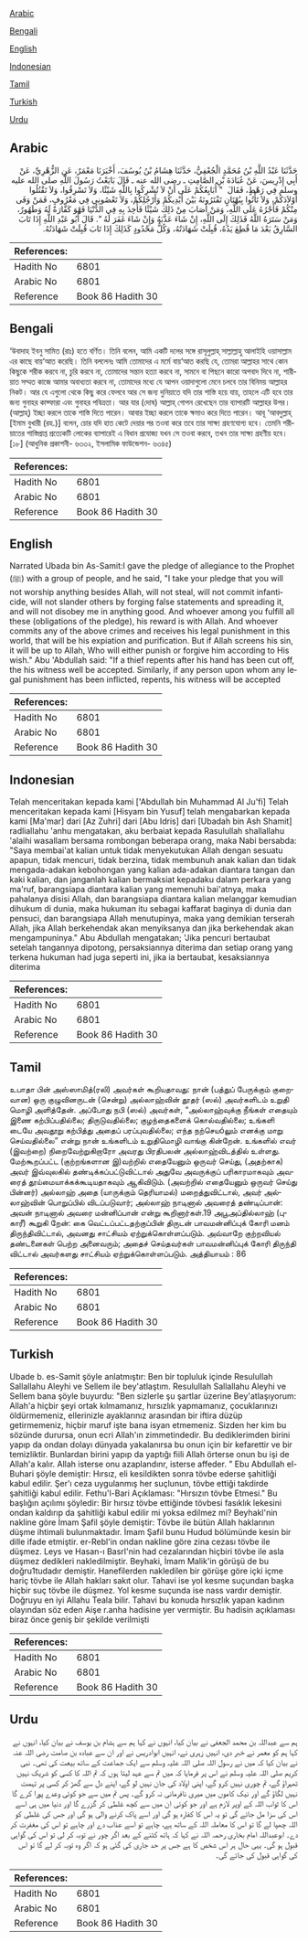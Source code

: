 [Arabic](#arabic)

[Bengali](#bengali)

[English](#english)

[Indonesian](#indonesian)

[Tamil](#tamil)

[Turkish](#turkish)

[Urdu](#urdu)

## Arabic


<div dir="rtl" lang="ar" style={{fontSize:'larger',backgroundColor:'#f8f9fa',padding:20}}>
حَدَّثَنَا عَبْدُ اللَّهِ بْنُ مُحَمَّدٍ الْجُعْفِيُّ، حَدَّثَنَا هِشَامُ بْنُ يُوسُفَ، أَخْبَرَنَا مَعْمَرٌ، عَنِ الزُّهْرِيِّ، عَنْ أَبِي إِدْرِيسَ، عَنْ عُبَادَةَ بْنِ الصَّامِتِ ـ رضى الله عنه ـ قَالَ بَايَعْتُ رَسُولَ اللَّهِ صلى الله عليه وسلم فِي رَهْطٍ، فَقَالَ ‏ "‏ أُبَايِعُكُمْ عَلَى أَنْ لاَ تُشْرِكُوا بِاللَّهِ شَيْئًا، وَلاَ تَسْرِقُوا، وَلاَ تَقْتُلُوا أَوْلاَدَكُمْ، وَلاَ تَأْتُوا بِبُهْتَانٍ تَفْتَرُونَهُ بَيْنَ أَيْدِيكُمْ وَأَرْجُلِكُمْ، وَلاَ تَعْصُونِي فِي مَعْرُوفٍ، فَمَنْ وَفَى مِنْكُمْ فَأَجْرُهُ عَلَى اللَّهِ، وَمَنْ أَصَابَ مِنْ ذَلِكَ شَيْئًا فَأُخِذَ بِهِ فِي الدُّنْيَا فَهْوَ كَفَّارَةٌ لَهُ وَطَهُورٌ، وَمَنْ سَتَرَهُ اللَّهُ فَذَلِكَ إِلَى اللَّهِ، إِنْ شَاءَ عَذَّبَهُ وَإِنْ شَاءَ غَفَرَ لَهُ ‏"‏‏.‏ قَالَ أَبُو عَبْدِ اللَّهِ إِذَا تَابَ السَّارِقُ بَعْدَ مَا قُطِعَ يَدُهُ، قُبِلَتْ شَهَادَتُهُ، وَكُلُّ مَحْدُودٍ كَذَلِكَ إِذَا تَابَ قُبِلَتْ شَهَادَتُهُ‏.‏
</div>
<div style={{backgroundColor:'#f8f9fa',padding:20, marginBottom: 10}}><table> <thead> <tr> <th>References:</th> <th></th> </tr> </thead> <tbody><tr><td>Hadith No</td><td>6801</td></tr><tr><td>Arabic No</td><td>6801</td></tr><tr><td>Reference</td><td>Book 86 Hadith 30</td></tr></tbody></table></div>

## Bengali


<div dir="ltr" lang="bn" style={{fontSize:'larger',backgroundColor:'#f8f9fa',padding:20}}>
‘উবাদাহ ইবনু সামিত (রাঃ) হতে বর্ণিত। তিনি বলেন, আমি একটি দলের সঙ্গে রাসূলুল্লাহ্ সাল্লাল্লাহু আলাইহি ওয়াসাল্লাম এর কাছে বায়‘আত করেছি। তিনি বললেনঃ আমি তোমাদের এ মর্মে বায়‘আত করছি যে, তোমরা আল্লাহর সাথে কোন কিছুকে শরীক করবে না, চুরি করবে না, তোমাদের সন্তান হত্যা করবে না, সামনে বা পিছনে কারো অপবাদ দিবে না, শারীয়াত সম্মত কাজে আমার অবাধ্যতা করবে না, তোমাদের মধ্যে যে আপন ওয়াদাগুলো মেনে চলবে তার বিনিময় আল্লাহর নিকট। আর যে এগুলো থেকে কিছু করে ফেলবে আর সে জন্য দুনিয়াতে যদি তার শাস্তি হয়ে যায়, তাহলে এটি হবে তার জন্য গুনাহর কাফ্ফারা এবং গুনাহর পবিত্রতা। আর যার (দোষ) আল্লাহ্ গোপন রেখেছেন তার ব্যাপারটি আল্লাহর উপর। (আল্লাহ্) ইচ্ছা করলে তাকে শাস্তি দিতে পারেন। আবার ইচ্ছা করলে তাকে ক্ষমাও করে দিতে পারেন। আবূ ‘আবদুল্লাহ্ [ইমাম বুখারী (রহ.)] বলেন, চোর যদি হাত কেটে দেয়ার পর তওবা করে তবে তার সাক্ষ্য গ্রহণযোগ্য হবে। তেমনি শরীয়াতের শাস্তিপ্রাপ্ত প্রত্যেকটি লোকের ব্যাপারেই এ বিধান প্রযোজ্য যখন সে তওবা করবে, তখন তার সাক্ষ্য গ্রহণীয় হবে। [১৮] (আধুনিক প্রকাশনী- ৬৩৩২, ইসলামিক ফাউন্ডেশন- ৬৩৪৫)
</div>
<div style={{backgroundColor:'#f8f9fa',padding:20, marginBottom: 10}}><table> <thead> <tr> <th>References:</th> <th></th> </tr> </thead> <tbody><tr><td>Hadith No</td><td>6801</td></tr><tr><td>Arabic No</td><td>6801</td></tr><tr><td>Reference</td><td>Book 86 Hadith 30</td></tr></tbody></table></div>

## English


<div dir="ltr" lang="en" style={{fontSize:'larger',backgroundColor:'#f8f9fa',padding:20}}>
Narrated Ubada bin As-Samit:I gave the pledge of allegiance to the Prophet (ﷺ) with a group of people, and he said, "I take your pledge that you will not worship anything besides Allah, will not steal, will not commit infanticide, will not slander others by forging false statements and spreading it, and will not disobey me in anything good. And whoever among you fulfill all these (obligations of the pledge), his reward is with Allah. And whoever commits any of the above crimes and receives his legal punishment in this world, that will be his expiation and purification. But if Allah screens his sin, it will be up to Allah, Who will either punish or forgive him according to His wish." Abu 'Abdullah said: "If a thief repents after his hand has been cut off, the his witness well be accepted. Similarly, if any person upon whom any legal punishment has been inflicted, repents, his witness will be accepted
</div>
<div style={{backgroundColor:'#f8f9fa',padding:20, marginBottom: 10}}><table> <thead> <tr> <th>References:</th> <th></th> </tr> </thead> <tbody><tr><td>Hadith No</td><td>6801</td></tr><tr><td>Arabic No</td><td>6801</td></tr><tr><td>Reference</td><td>Book 86 Hadith 30</td></tr></tbody></table></div>

## Indonesian


<div dir="ltr" lang="id" style={{fontSize:'larger',backgroundColor:'#f8f9fa',padding:20}}>
Telah menceritakan kepada kami ['Abdullah bin Muhammad Al Ju'fi] Telah menceritakan kepada kami [Hisyam bin Yusuf] telah mengabarkan kepada kami [Ma'mar] dari [Az Zuhri] dari [Abu Idris] dari [Ubadah bin Ash Shamit] radliallahu 'anhu mengatakan, aku berbaiat kepada Rasulullah shallallahu 'alaihi wasallam bersama rombongan beberapa orang, maka Nabi bersabda: "Saya membai'at kalian untuk tidak menyekutukan Allah dengan sesuatu apapun, tidak mencuri, tidak berzina, tidak membunuh anak kalian dan tidak mengada-adakan kebohongan yang kalian ada-adakan diantara tangan dan kaki kalian, dan janganlah kalian bermaksiat kepadaku dalam perkara yang ma'ruf, barangsiapa diantara kalian yang memenuhi bai'atnya, maka pahalanya disisi Allah, dan barangsiapa diantara kalian melanggar kemudian dihukum di dunia, maka hukuman itu sebagai kaffarat baginya di dunia dan pensuci, dan barangsiapa Allah menutupinya, maka yang demikian terserah Allah, jika Allah berkehendak akan menyiksanya dan jika berkehendak akan mengampuninya." Abu Abdullah mengatakan; 'Jika pencuri bertaubat setelah tangannya dipotong, persaksiannya diterima dan setiap orang yang terkena hukuman had juga seperti ini, jika ia bertaubat, kesaksiannya diterima
</div>
<div style={{backgroundColor:'#f8f9fa',padding:20, marginBottom: 10}}><table> <thead> <tr> <th>References:</th> <th></th> </tr> </thead> <tbody><tr><td>Hadith No</td><td>6801</td></tr><tr><td>Arabic No</td><td>6801</td></tr><tr><td>Reference</td><td>Book 86 Hadith 30</td></tr></tbody></table></div>

## Tamil


<div dir="ltr" lang="ta" style={{fontSize:'larger',backgroundColor:'#f8f9fa',padding:20}}>
உபாதா பின் அஸ்ஸாமித்(ரலி) அவர்கள் கூறியதாவது: நான் (பத்துப் பேருக்கும் குறைவான) ஒரு குழுவினருடன் (சென்று) அல்லாஹ்வின் தூதர் (ஸல்) அவர்களிடம் உறுதி மொழி அளித்தேன். அப்போது நபி (ஸல்) அவர்கள், “அல்லாஹ்வுக்கு நீங்கள் எதையும் இணை கற்பிப்பதில்லை; திருடுவதில்லை; குழந்தைகளைக் கொல்வதில்லை; உங்களி டையே அவதூறு கற்பித்து அதைப் பரப்புவதில்லை; எந்த நற்செயóலும் எனக்கு மாறு செய்வதில்லை” என்று நான் உங்களிடம் உறுதிமொழி வாங்கு கின்றேன். உங்களில் எவர் (இவற்றை) நிறைவேற்றுகிறாரோ அவரது பிரதிபலன் அல்லாஹ்விடத்தில் உள்ளது. மேற்கூறப்பட்ட (குற்றங்களான இ)வற்றில் எதையேனும் ஒருவர் செய்து, (அதற்காக) அவர் இவ்வுலகில் தண்டிக்கப்பட்டுவிட்டால் அதுவே அவருக்குப் பரிகாரமாகவும் அவரைத் தூய்மையாக்கக்கூடியதாகவும் ஆகிவிடும். (அவற்றில் எதையேனும் ஒருவர் செய்து பின்னர்) அல்லாஹ் அதை (யாருக்கும் தெரியாமல்) மறைத்துவிட்டால், அவர் அல்லாஹ்வின் பொறுப்பில் விடப்படுவார்; அல்லாஹ் நாடினால் அவரைத் தண்டிப்பான்: அவன் நாடினால் அவரை மன்னிப்பான் என்று கூறினார்கள்.19 அபூஅப்தில்லாஹ் (புகாரீ) கூறுகி றேன்: கை வெட்டப்பட்டதற்குப்பின் திருடன் பாவமன்னிப்புக் கோரி மனம் திருந்திவிட்டால், அவனது சாட்சியம் ஏற்றுக்கொள்ளப்படும். அவ்வாறே குற்றவியல் தண்டனைகள் பெற்ற அனைவரும்; அதைச் செய்தவர்கள் பாவமன்னிப்புக் கோரி திருந்தி விட்டால் அவர்களது சாட்சியம் ஏற்றுக்கொள்ளப்படும். அத்தியாயம் : 86
</div>
<div style={{backgroundColor:'#f8f9fa',padding:20, marginBottom: 10}}><table> <thead> <tr> <th>References:</th> <th></th> </tr> </thead> <tbody><tr><td>Hadith No</td><td>6801</td></tr><tr><td>Arabic No</td><td>6801</td></tr><tr><td>Reference</td><td>Book 86 Hadith 30</td></tr></tbody></table></div>

## Turkish


<div dir="ltr" lang="tr" style={{fontSize:'larger',backgroundColor:'#f8f9fa',padding:20}}>
Ubade b. es-Samit şöyle anlatmıştır: Ben bir topluluk içinde ResuluIlah Sallallahu Aleyhi ve Sellem ile bey'atlaştım. Resulullah Sallallahu Aleyhi ve Sellem bana şöyle buyurdu: "Ben sizlerle şu şartlar üzerine Bey'atlaşıyorum: Allah'a hiçbir şeyi ortak kılmamanız, hırsızlık yapmamanız, çocuklarınızı öldürmemeniz, ellerinizle ayaklarınız arasından bir iftira düzüp getirmemeniz, hiçbir maruf işte bana isyan etmemeniz. Sizden her kim bu sözünde durursa, onun ecri Allah'ın zimmetindedir. Bu dediklerimden birini yapıp da ondan dolayı dünyada yakalanırsa bu onun için bir kefarettir ve bir temizliktir. Bunlardan birini yapıp da yaptığı fiili Allah örterse onun bu işi de Allah'a kalır. Allah isterse onu azaplandınr, isterse affeder. " Ebu Abdullah el-Buhari şöyle demiştir: Hırsız, eli kesildikten sonra tövbe ederse şahitliği kabul edilir. Şer'ı ceza uygulanmış her suçlunun, tövbe ettiği takdirde şahitliği kabul edilir. Fethu'l-Bari Açıklaması: "Hırsızın tövbe Etmesi." Bu başlığın açılımı şöyledir: Bir hırsız tövbe ettiğinde tövbesi fasıklık lekesini ondan kaldırıp da şahitliği kabul edilir mi yoksa edilmez mi? Beyhakl'nin nakline göre İmam Şafil şöyle demiştir: Tövbe ile bütün Allah haklarının düşme ihtimali bulunmaktadır. İmam Şafil bunu Hudud bölümünde kesin bir dille ifade etmiştir. er-Rebl'in ondan nakline göre zina cezası tövbe ile düşmez. Leys ve Hasan-ı BasrI'nin had cezalarından hiçbiri tövbe ile asla düşmez dedikleri nakledilmiştir. Beyhaki, İmam Malik'in görüşü de bu doğru1tudadır demiştir. Hanefilerden nakledilen bir görüşe göre içki içme hariç tövbe ile Allah hakları sakıt olur. Tahavi ise yol kesme suçundan başka hiçbir suç tövbe ile düşmez. Yol kesme suçunda ise nass vardır demiştir. Doğruyu en iyi Allahu Teala bilir. Tahavi bu konuda hırsızlık yapan kadının olayından söz eden Aişe r.anha hadisine yer vermiştir. Bu hadisin açıklaması biraz önce geniş bir şekilde verilmişti
</div>
<div style={{backgroundColor:'#f8f9fa',padding:20, marginBottom: 10}}><table> <thead> <tr> <th>References:</th> <th></th> </tr> </thead> <tbody><tr><td>Hadith No</td><td>6801</td></tr><tr><td>Arabic No</td><td>6801</td></tr><tr><td>Reference</td><td>Book 86 Hadith 30</td></tr></tbody></table></div>

## Urdu


<div dir="rtl" lang="ur" style={{fontSize:'larger',backgroundColor:'#f8f9fa',padding:20}}>
ہم سے عبداللہ بن محمد الجعفی نے بیان کیا، انہوں نے کہا ہم سے ہشام بن یوسف نے بیان کیا، انہوں نے کہا ہم کو معمر نے خبر دی، انہیں زہری نے، انہیں ابوادریس نے اور ان سے عبادہ بن صامت رضی اللہ عنہ نے بیان کیا کہ میں نے رسول اللہ صلی اللہ علیہ وسلم سے ایک جماعت کے ساتھ بیعت کی تھی۔ نبی کریم صلی اللہ علیہ وسلم نے اس پر فرمایا کہ میں تم سے عہد لیتا ہوں کہ تم اللہ کا کسی کو شریک نہیں ٹھہراؤ گے، تم چوری نہیں کرو گے، اپنی اولاد کی جان نہیں لو گے، اپنے دل سے گھڑ کر کسی پر تہمت نہیں لگاؤ گے اور نیک کاموں میں میری نافرمانی نہ کرو گے۔ پس تم میں سے جو کوئی وعدے پورا کرے گا اس کا ثواب اللہ کے اوپر لازم ہے اور جو کوئی ان میں سے کچھ غلطی کر گزرے گا اور دنیا میں ہی اسے اس کی سزا مل جائے گی تو یہ اس کا کفارہ ہو گی اور اسے پاک کرنے والی ہو گی اور جس کی غلطی کو اللہ چھپا لے گا تو اس کا معاملہ اللہ کے ساتھ ہے، چاہے تو اسے عذاب دے اور چاہے تو اس کی مغفرت کر دے۔ ابوعبداللہ امام بخاری رحمہ اللہ نے کہا کہ ہاتھ کٹنے کے بعد اگر چور نے توبہ کر لی تو اس کی گواہی قبول ہو گی۔ یہی حال ہر اس شخص کا ہے جس پر حد جاری کی گئی ہو کہ اگر وہ توبہ کر لے گا تو اس کی گواہی قبول کی جائے گی۔
</div>
<div style={{backgroundColor:'#f8f9fa',padding:20, marginBottom: 10}}><table> <thead> <tr> <th>References:</th> <th></th> </tr> </thead> <tbody><tr><td>Hadith No</td><td>6801</td></tr><tr><td>Arabic No</td><td>6801</td></tr><tr><td>Reference</td><td>Book 86 Hadith 30</td></tr></tbody></table></div>